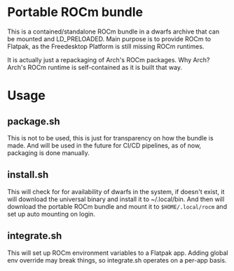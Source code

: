 # Portable ROCm bundle
This is a contained/standalone ROCm bundle in a dwarfs archive that can be mounted and LD_PRELOADED. Main purpose is to provide ROCm to Flatpak, as the Freedesktop Platform is still missing ROCm runtimes.

It is actually just a repackaging of Arch's ROCm packages. Why Arch? Arch's ROCm runtime is self-contained as it is built that way.


# Usage
## package.sh 
This is not to be used, this is just for transparency on how the bundle is made. And will be used in the future for CI/CD pipelines, as of now, packaging is done manually.

## install.sh
This will check for for availability of dwarfs in the system, if doesn't exist, it will download the universal binary and install it to ~/.local/bin. And then will download the portable ROCm bundle and mount it to `$HOME/.local/rocm` and set up auto mounting on login.

## integrate.sh
This will set up ROCm environment variables to a Flatpak app. Adding global env override may break things, so integrate.sh operates on a per-app basis.

